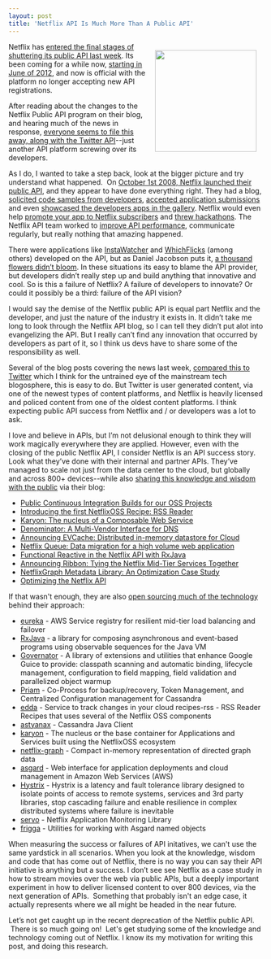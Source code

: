 ```yaml
---
layout: post
title: 'Netflix API Is Much More Than A Public API'
---
```

<p><img style="padding: 15px;" src="https://s3.amazonaws.com/kinlane-productions/api-evangelist/netflix/netflix-square.png" alt="" width="200" align="right" /></p>
<p>Netflix has <a href="http://developer.netflix.com/blog/read/Changes_to_the_Public_API_Program" target="_blank">entered the final stages of shuttering its public API last week</a>.  Its been coming for a while now, <a href="http://developer.netflix.com/blog/read/Upcoming_Changes_to_the_Netflix_API_Program" target="_blank">starting in June of 2012</a>, and now is official with the platform no longer accepting new API registrations.</p>
<p>After reading about the changes to the Netflix Public API program on their blog, and hearing much of the news in response, <a href="http://www.rethink-wireless.com/2013/03/11/netflix-public-api-program-retired.htm" target="_blank">everyone seems to file this away, along with the Twitter API</a>--just another API platform screwing over its developers.</p>
<p>As I do, I wanted to take a step back, look at the bigger picture and try understand what happened. &nbsp;On <a href="http://readwrite.com/2008/09/30/netflix_api_launches_tomorrow" target="_blank">October 1st 2008, Netflix launched their public API</a>, and they appear to have done everything right.  They had a blog, <a href="http://developer.netflix.com/blog/read/Let_Us_Know_About_your_Libraries" target="_blank">solicited code samples from developers</a>, <a href="http://developer.netflix.com/blog/read/App_Gallery_Open_for_Developer_Submissions" target="_blank">accepted application submissions</a> and even <a href="http://developer.netflix.com/blog/read/Finding_nice_applications_via_the_Netflix_App_Gallery" target="_blank">showcased the developers apps in the gallery</a>.  Netflix would even help <a href="http://developer.netflix.com/blog/read/Promote_Your_App_to_Netflix_Subscribers" target="_blank">promote your app to Netflix subscribers</a> and <a href="http://developer.netflix.com/blog/read/Untitled_1" target="_blank">threw hackathons</a>.  The Netflix API team worked to <a href="http://developer.netflix.com/blog/read/API_Performance_Improvements" target="_blank">improve API performance</a>, communicate regularly, but really nothing that amazing happened.</p>
<p>There were applications like <a href="http://instantwatcher.com/" target="_blank">InstaWatcher</a> and <a href="http://www.whichflicks.com/" target="_blank">WhichFlicks</a>&nbsp;(among others)&nbsp;developed on the API, but as Daniel Jacobson puts it, <a href="http://www.slideshare.net/michaelhart2/api-strategy-evolution-at-netflix" target="_blank">a thousand flowers didn&rsquo;t bloom</a>.  In these situations its easy to blame the API provider, but developers didn&rsquo;t really step up and build anything that innovative and cool. So is this a failure of Netflix?  A failure of developers to innovate?  Or could it possibly be a third: failure of the API vision?</p>
<p>I would say the demise of the Netflix public API is equal part Netflix and the developer, and just the nature of the industry it exists in.  It didn&rsquo;t take me long to look through the Netflix API blog, so I can tell they didn&rsquo;t put alot into evangelizing the API.   But I really can&rsquo;t find any innovation that occurred by developers as part of it, so I think us devs have to share some of the responsibility as well.</p>
<p>Several of the blog posts covering the news last week, <a href="http://www.engadget.com/2013/03/08/netflix-changes-its-current-api-program-by-ending-it-will-no/" target="_blank">compared this to Twitter</a> which I think for the untrained eye of the mainstream tech blogosphere, this is easy to do.  But Twitter is user generated content, via one of the newest types of content platforms, and Netflix is heavily licensed and policed content from one of the oldest content platforms.  I think expecting public API success from Netflix and / or developers was a lot to ask.</p>
<p>I love and believe in APIs, but I&rsquo;m not delusional enough to think they will work magically everywhere they are applied. However, even with the closing of the public Netflix API, I consider Netflix is an API success story.  Look what they&rsquo;ve done with their internal and partner APIs. They&rsquo;ve managed to scale not just from the data center to the cloud, but globally and across 800+ devices--while also <a href="http://techblog.netflix.com/">sharing this knowledge and wisdom with the public</a>&nbsp;via their blog:</p>
<ul class="mainlist">
<li><a href="http://techblog.netflix.com/2013/03/public-continuous-integration-builds.html">Public Continuous Integration Builds for our OSS Projects</a></li>
<li><a href="http://techblog.netflix.com/2013/03/introducing-first-netflixoss-recipe-rss.html">Introducing the first NetflixOSS Recipe: RSS Reader</a></li>
<li><a href="http://techblog.netflix.com/2013/03/karyon-nucleus-of-composable-web-service.html">Karyon: The nucleus of a Composable Web Service</a></li>
<li><a href="http://techblog.netflix.com/2013/03/denominator-multi-vendor-interface-for.html">Denominator: A Multi-Vendor Interface for DNS</a></li>
<li><a href="http://techblog.netflix.com/2013/02/announcing-evcache-distributed-in.html">Announcing EVCache: Distributed in-memory datastore for Cloud</a></li>
<li><a href="http://techblog.netflix.com/2013/02/netflix-queue-data-migration-for-high.html">Netflix Queue: Data migration for a high volume web application </a></li>
<li><a href="http://techblog.netflix.com/2013/02/rxjava-netflix-api.html">Functional Reactive in the Netflix API with RxJava</a></li>
<li><a href="http://techblog.netflix.com/2013/01/announcing-ribbon-tying-netflix-mid.html">Announcing Ribbon: Tying the Netflix Mid-Tier Services Together </a></li>
<li><a href="http://techblog.netflix.com/2013/01/netflixgraph-metadata-library_18.html">NetflixGraph Metadata Library: An Optimization Case Study</a></li>
<li><a href="http://techblog.netflix.com/2013/01/optimizing-netflix-api.html">Optimizing the Netflix API</a></li>
</ul>
<p>If that wasn't enough, they are also <a href="https://github.com/netflix">open sourcing much of the technology</a> behind their approach:</p>
<ul class="mainlist">
<li><a href="https://github.com/Netflix/eureka">eureka</a> - AWS Service registry for resilient mid-tier load balancing and failover</li>
<li><a href="https://github.com/Netflix/RxJava">RxJava</a> - a library for composing asynchronous and event-based programs using observable sequences for the Java VM</li>
<li><a href="https://github.com/Netflix/governator">Governator</a> - A library of extensions and utilities that enhance Google Guice to provide: classpath scanning and automatic binding, lifecycle management, configuration to field mapping, field validation and parallelized object warmup</li>
<li><a href="https://github.com/Netflix/Priam">Priam</a> - Co-Process for backup/recovery, Token Management, and Centralized Configuration management for Cassandra</li>
<li><a href="https://github.com/Netflix/edda">edda</a> - Service to track changes in your cloud recipes-rss - RSS Reader Recipes that uses several of the Netflix OSS components</li>
<li><a href="https://github.com/Netflix/astyanax">astyanax</a> - Cassandra Java Client</li>
<li><a href="https://github.com/Netflix/karyon">karyon</a> - The nucleus or the base container for Applications and Services built using the NetflixOSS ecosystem</li>
<li><a href="https://github.com/Netflix/netflix-graph">netflix-graph</a> - Compact in-memory representation of directed graph data</li>
<li><a href="https://github.com/Netflix/asgard">asgard</a> - Web interface for application deployments and cloud management in Amazon Web Services (AWS)</li>
<li><a href="https://github.com/Netflix/Hystrix">Hystrix</a> - Hystrix is a latency and fault tolerance library designed to isolate points of access to remote systems, services and 3rd party libraries, stop cascading failure and enable resilience in complex distributed systems where failure is inevitable</li>
<li><a href="https://github.com/Netflix/servo">servo</a> - Netflix Application Monitoring Library</li>
<li><a href="https://github.com/Netflix/frigga">frigga</a> - Utilities for working with Asgard named objects</li>
</ul>
<p>When measuring the success or failures of API initatives, we can't use the same yardstick in all scenarios. When you look at the knowledge, wisdom and code that has come out of Netflix, there is no way you can say their API initiative is anything but a success. I don&rsquo;t see see Netflix as a case study in how to stream movies over the web via public APIs, but a deeply important experiment in how to deliver licensed content to over 800 devices, via the next generation of APIs. &nbsp;Something that probably isn't an edge case, it actually represents where we all might be headed in the near future.</p>
<p>Let&rsquo;s not get caught up in the recent deprecation of the Netflix public API. &nbsp;There is so much going on! &nbsp;Let's get studying some of the knowledge and technology coming out of Netflix. I know its my motivation for writing this post, and doing this research.</p>